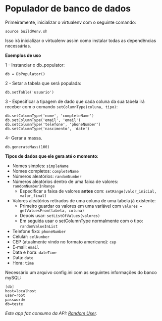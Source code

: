 Populador de banco de dados
=============================

Primeiramente, inicializar o virtualenv com o seguinte comando:

`source buildVenv.sh`

Isso irá inicializar o virtualenv assim como instalar todas as dependências necessárias.

**Exemplos de uso**

1 - Instanciar o db_populator:

`db = DbPopulator()`

2 - Setar a tabela que será populada:

`db.setTable('usuario') `

3 - Especificar a tipagem de dado que cada coluna da sua tabela irá receber com o comando `setColumnType(coluna, tipo)`:
```
db.setColumnType('nome', 'completeName')
db.setColumnType('email', 'email')
db.setColumnType('telefone', 'phoneNumber')
db.setColumnType('nascimento', 'date')
```

4- Gerar a massa.

`db.generateMass(100)`

**Tipos de dados que ele gera até o momento:**

* Nomes simples: `simpleName`
* Nomes completos: `completeName`
* Números aleatórios: `randomNumber`
* Números aleatórios dentro de uma faixa de valores: `randomNumberInRange`
    - Especificar a faixa de valores **antes** com: `setRange(valor_inicial, valor_final)`
* Valores aleatórios retirados de uma coluna de uma tabela já existente:
    - Primeiro guardar os valores em uma variável com `valores = getValuesFrom(tabela, coluna)`
    - Depois usar: `setListOfValues(valores)`
    - Em seguida usar o setColumnType normalmente com o tipo: `randomValueInList`
* Telefone fixo: `phoneNumber`
* Celular: `celNumber`
* CEP (atualmente vindo no formato americano): `cep`
* E-mail: `email`
* Data e hora: `dateTime`
* Data: `date`
* Hora: `time`
 
Necessário um arquivo config.ini com as seguintes informações do banco mySQL:
```
[db]
host=localhost
user=root
password=
db=teste
```

*Este app faz consumo da API: [Random User](https://randomuser.me/).*

